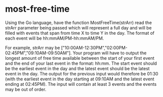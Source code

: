 # most-free-time

Using the Go language, have the function MostFreeTime(strArr) read the strArr parameter being passed which will represent a full day and will be filled with events that span from time X to time Y in the day. The format of each event will be hh:mmAM/PM-hh:mmAM/PM.

For example, strArr may be ["10:00AM-12:30PM","02:00PM-02:45PM","09:10AM-09:50AM"]. Your program will have to output the longest amount of free time available between the start of your first event and the end of your last event in the format: hh:mm. The start event should be the earliest event in the day and the latest event should be the latest event in the day. The output for the previous input would therefore be 01:30 (with the earliest event in the day starting at 09:10AM and the latest event ending at 02:45PM). The input will contain at least 3 events and the events may be out of order.
